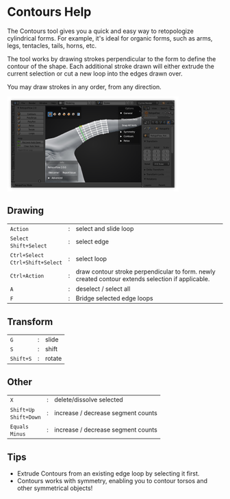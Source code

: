 # Contours Help

The Contours tool gives you a quick and easy way to retopologize cylindrical forms.
For example, it's ideal for organic forms, such as arms, legs, tentacles, tails, horns, etc.

The tool works by drawing strokes perpendicular to the form to define the contour of the shape.
Each additional stroke drawn will either extrude the current selection or cut a new loop into the edges drawn over.

You may draw strokes in any order, from any direction.

![](help_contours.png)


## Drawing

|  |  |  |
| --- | --- | --- |
| `Action` | : | select and slide loop |
| `Select` <br> `Shift+Select` | : | select edge |
| `Ctrl+Select` <br> `Ctrl+Shift+Select` | : | select loop |
| `Ctrl+Action` | : | draw contour stroke perpendicular to form. newly created contour extends selection if applicable. |
| `A` | : | deselect / select all |
| `F` | : | Bridge selected edge loops |

## Transform

|  |  |  |
| --- | --- | --- |
| `G` | : | slide |
| `S` | : | shift |
| `Shift+S` | : | rotate |

## Other

|  |  |  |
| --- | --- | --- |
| `X` | : | delete/dissolve selected |
| `Shift+Up` <br> `Shift+Down` | : | increase / decrease segment counts |
| `Equals` <br> `Minus` | : | increase / decrease segment counts |

## Tips

- Extrude Contours from an existing edge loop by selecting it first.
- Contours works with symmetry, enabling you to contour torsos and other symmetrical objects!
